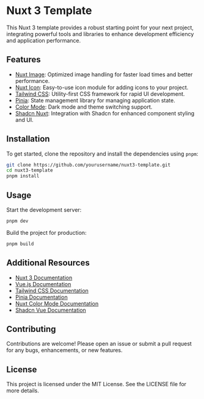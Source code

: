 # Nuxt 3 Template

This Nuxt 3 template provides a robust starting point for your next project, integrating powerful tools and libraries to enhance development efficiency and application performance.


## Features

- [Nuxt Image](https://image.nuxt.com/): Optimized image handling for faster load times and better performance.
- [Nuxt Icon](https://nuxt.com/modules/icon): Easy-to-use icon module for adding icons to your project.
- [Tailwind CSS](https://tailwindcss.nuxtjs.org/?utm_source=nuxt.com&utm_medium=aside-module&utm_campaign=nuxt.com): Utility-first CSS framework for rapid UI development.
- [Pinia](https://pinia.vuejs.org/?utm_source=nuxt.com&utm_medium=aside-module&utm_campaign=nuxt.com): State management library for managing application state.
- [Color Mode](https://color-mode.nuxtjs.org/?utm_source=nuxt.com&utm_medium=aside-module&utm_campaign=nuxt.com): Dark mode and theme switching support.
- [Shadcn Nuxt](https://www.shadcn-vue.com/?utm_source=nuxt.com&utm_medium=aside-module&utm_campaign=nuxt.com): Integration with Shadcn for enhanced component styling and UI.


## Installation

To get started, clone the repository and install the dependencies using `pnpm`:
```bash
git clone https://github.com/yourusername/nuxt3-template.git
cd nuxt3-template
pnpm install
```

## Usage

Start the development server:
```bash
pnpm dev
```

Build the project for production:
```bash
pnpm build
```


## Additional Resources

- [Nuxt 3 Documentation](https://nuxt.com/docs)
- [Vue.js Documentation](https://vuejs.org/v2/guide/)
- [Tailwind CSS Documentation](https://tailwindcss.com/docs)
- [Pinia Documentation](https://pinia.vuejs.org/)
- [Nuxt Color Mode Documentation](https://color-mode.nuxtjs.org/)
- [Shadcn Vue Documentation](https://www.shadcn-vue.com/)

## Contributing

Contributions are welcome! Please open an issue or submit a pull request for any bugs, enhancements, or new features.

## License

This project is licensed under the MIT License. See the LICENSE file for more details.
